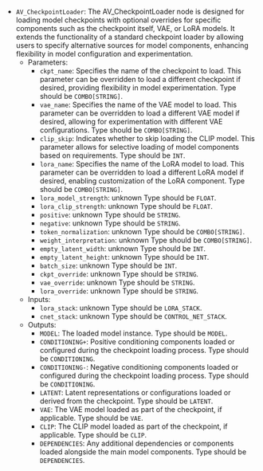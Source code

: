 - `AV_CheckpointLoader`: The AV_CheckpointLoader node is designed for loading model checkpoints with optional overrides for specific components such as the checkpoint itself, VAE, or LoRA models. It extends the functionality of a standard checkpoint loader by allowing users to specify alternative sources for model components, enhancing flexibility in model configuration and experimentation.
    - Parameters:
        - `ckpt_name`: Specifies the name of the checkpoint to load. This parameter can be overridden to load a different checkpoint if desired, providing flexibility in model experimentation. Type should be `COMBO[STRING]`.
        - `vae_name`: Specifies the name of the VAE model to load. This parameter can be overridden to load a different VAE model if desired, allowing for experimentation with different VAE configurations. Type should be `COMBO[STRING]`.
        - `clip_skip`: Indicates whether to skip loading the CLIP model. This parameter allows for selective loading of model components based on requirements. Type should be `INT`.
        - `lora_name`: Specifies the name of the LoRA model to load. This parameter can be overridden to load a different LoRA model if desired, enabling customization of the LoRA component. Type should be `COMBO[STRING]`.
        - `lora_model_strength`: unknown Type should be `FLOAT`.
        - `lora_clip_strength`: unknown Type should be `FLOAT`.
        - `positive`: unknown Type should be `STRING`.
        - `negative`: unknown Type should be `STRING`.
        - `token_normalization`: unknown Type should be `COMBO[STRING]`.
        - `weight_interpretation`: unknown Type should be `COMBO[STRING]`.
        - `empty_latent_width`: unknown Type should be `INT`.
        - `empty_latent_height`: unknown Type should be `INT`.
        - `batch_size`: unknown Type should be `INT`.
        - `ckpt_override`: unknown Type should be `STRING`.
        - `vae_override`: unknown Type should be `STRING`.
        - `lora_override`: unknown Type should be `STRING`.
    - Inputs:
        - `lora_stack`: unknown Type should be `LORA_STACK`.
        - `cnet_stack`: unknown Type should be `CONTROL_NET_STACK`.
    - Outputs:
        - `MODEL`: The loaded model instance. Type should be `MODEL`.
        - `CONDITIONING+`: Positive conditioning components loaded or configured during the checkpoint loading process. Type should be `CONDITIONING`.
        - `CONDITIONING-`: Negative conditioning components loaded or configured during the checkpoint loading process. Type should be `CONDITIONING`.
        - `LATENT`: Latent representations or configurations loaded or derived from the checkpoint. Type should be `LATENT`.
        - `VAE`: The VAE model loaded as part of the checkpoint, if applicable. Type should be `VAE`.
        - `CLIP`: The CLIP model loaded as part of the checkpoint, if applicable. Type should be `CLIP`.
        - `DEPENDENCIES`: Any additional dependencies or components loaded alongside the main model components. Type should be `DEPENDENCIES`.
